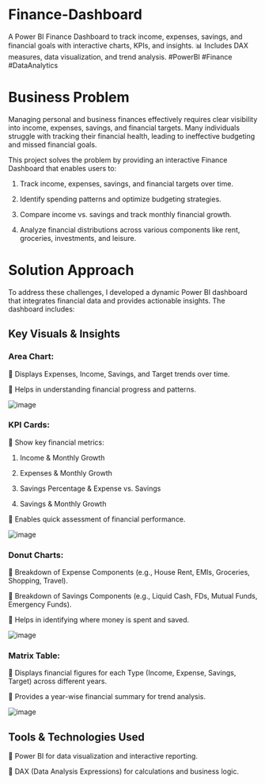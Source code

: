 # Finance-Dashboard
A Power BI Finance Dashboard to track income, expenses, savings, and financial goals with interactive charts, KPIs, and insights. 📊 Includes DAX measures, data visualization, and trend analysis. #PowerBI #Finance #DataAnalytics

# Business Problem

Managing personal and business finances effectively requires clear visibility into income, expenses, savings, and financial targets. Many individuals struggle with tracking their financial health, leading to ineffective budgeting and missed financial goals.

This project solves the problem by providing an interactive Finance Dashboard that enables users to:

1. Track income, expenses, savings, and financial targets over time.

2. Identify spending patterns and optimize budgeting strategies.

3. Compare income vs. savings and track monthly financial growth.

4. Analyze financial distributions across various components like rent, groceries, investments, and leisure.

# Solution Approach

To address these challenges, I developed a dynamic Power BI dashboard that integrates financial data and provides actionable insights. The dashboard includes:

## Key Visuals & Insights

### Area Chart:

🔹 Displays Expenses, Income, Savings, and Target trends over time.

🔹 Helps in understanding financial progress and patterns.

![image](https://github.com/user-attachments/assets/ef29869d-7ece-4112-9ace-60aad6bee927)


### KPI Cards:

🔹 Show key financial metrics:

1. Income & Monthly Growth

2. Expenses & Monthly Growth

3. Savings Percentage & Expense vs. Savings

4. Savings & Monthly Growth

🔹 Enables quick assessment of financial performance.

![image](https://github.com/user-attachments/assets/3f4e5cb9-eee3-46e8-8677-13e1ea8b59ec)


### Donut Charts:

🔹 Breakdown of Expense Components (e.g., House Rent, EMIs, Groceries, Shopping, Travel).

🔹 Breakdown of Savings Components (e.g., Liquid Cash, FDs, Mutual Funds, Emergency Funds).

🔹 Helps in identifying where money is spent and saved.

![image](https://github.com/user-attachments/assets/434acf79-a7ac-4fae-8948-e49f775a3d93)


### Matrix Table:

🔹 Displays financial figures for each Type (Income, Expense, Savings, Target) across different years.

🔹 Provides a year-wise financial summary for trend analysis.

![image](https://github.com/user-attachments/assets/c53dbec1-74b0-48e1-aaca-dfc96b6f6e18)


## Tools & Technologies Used

🔹 Power BI for data visualization and interactive reporting.

🔹 DAX (Data Analysis Expressions) for calculations and business logic.
